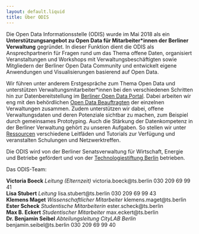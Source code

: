 ```yaml
---
layout: default.liquid
title: Über ODIS
---
```


Die Open Data Informationsstelle (ODIS) wurde im Mai 2018 als ein **Unterstützungsangebot zu Open Data für Mitarbeiter\*innen der Berliner Verwaltung** gegründet. In dieser Funktion dient die ODIS als Ansprechpartnerin für Fragen rund um das Thema offene Daten, organisiert Veranstaltungen und Workshops mit Verwaltungsbeschäftigten sowie Mitgliedern der Berliner Open Data Community und entwickelt eigene Anwendungen und Visualisierungen basierend auf Open Data.

Wir führen unter anderem Erstgespräche zum Thema Open Data und unterstützen Verwaltungsmitarbeiter\*innen bei den verschiedenen Schritten hin zur Datenbereitstellung im [Berliner Open Data Portal](https://daten.berlin.de/). Dabei arbeiten wir eng mit den behördlichen [Open Data Beauftragten](https://www.berlin.de/sen/wirtschaft/digitalisierung/open-data/open-data-beauftragte/) der einzelnen Verwaltungen zusammen. Zudem unterstützen wir dabei, offene Verwaltungsdaten und deren Potenziale sichtbar zu machen, zum Beispiel durch gemeinsames Prototyping. Auch die Stärkung der Datenkompetenz in der Berliner Verwaltung gehört zu unseren Aufgaben. So stellen wir unter [Ressourcen](/ressourcen) verschiedene Leitfäden und Tutorials zur Verfügung und veranstalten Schulungen und Netzwerktreffen.


Die ODIS wird von der Berliner Senatsverwaltung für Wirtschaft, Energie und Betriebe gefördert und von der [Technologiestiftung Berlin](https://www.technologiestiftung-berlin.de/de/startseite/) betrieben.

Das ODIS-Team:

<div class="profiles-wrapper">
					<div class="profile-wrapper mt-2">
						<div class="profile-image-2"></div>
						<div class="profile-desc-wrapper-2">
							<span><b>Victoria Boeck</b></span>
							<span><em>Leitung (Elternzeit)</em></span>
							<span>victoria.boeck@ts.berlin</span>
							<span>030 209 69 99 41</span>
						</div>
					</div>
					<div class="profile-wrapper mt-2">
						<div class="profile-image-3"></div>
						<div class="profile-desc-wrapper-2">
							<span><b>Lisa Stubert</b></span>
							<span><em>Leitung</em></span>
							<span>lisa.stubert@ts.berlin</span>
							<span>030 209 69 99 43</span>
						</div>
					</div>
					<div class="profile-wrapper mt-2">
						<div class="profile-image-6"></div>
						<div class="profile-desc-wrapper-2">
							<span><b>Klemens Maget</b></span>
							<span><em>Wissenschaftlicher Mitarbeiter</em></span>
							<span>klemens.maget@ts.berlin</span>
						</div>
					</div>
					<div class="profile-wrapper mt-2">
						<div class="profile-image-4"></div>
						<div class="profile-desc-wrapper-2">
							<span><b>Ester Scheck</b></span>
							<span><em>Studentische Mitarbeiterin</em></span>
							<span>ester.scheck@ts.berlin</span>
						</div>
					</div>
					<div class="profile-wrapper mt-2">
						<div class="profile-image-5"></div>
						<div class="profile-desc-wrapper-2">
							<span><b>Max B. Eckert</b></span>
							<span><em>Studentischer Mitarbeiter</em></span>
							<span>max.eckert@ts.berlin</span>
						</div>
					</div>										
					<div class="profile-wrapper mt-2">
						<div class="profile-image"></div>
						<div class="profile-desc-wrapper-2">
							<span><b>Dr. Benjamin Seibel</b></span>
							<span><em>Abteilungsleitung CityLAB Berlin</em></span>
							<span>benjamin.seibel@ts.berlin</span>
							<span>030 209 69 99 40</span>
						</div>
					</div>
				</div>
